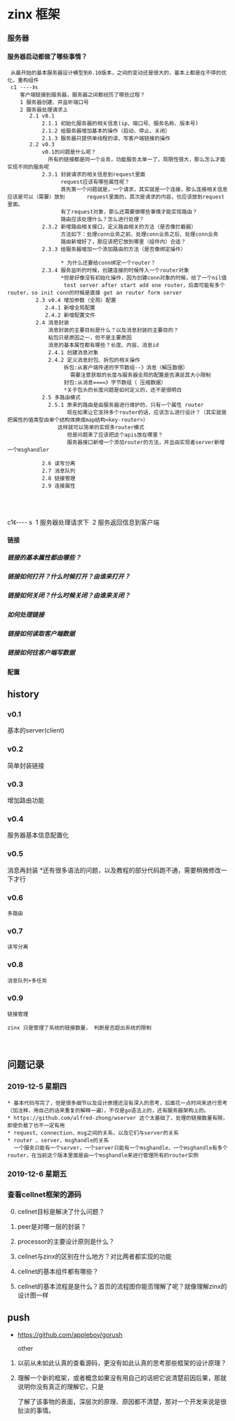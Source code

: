 # zinx  框架

### 服务器

#### 服务器启动都做了哪些事情？
     从最开始的基本服务器设计模型到0.10版本，之间的变动还是很大的，基本上都是在不停的优化，重构组件
     c1 ----》s  
        客户端链接到服务器，服务器之间都经历了哪些过程？ 
        1 服务器创建、并监听端口号
        2 服务器处理请求上
           2.1 v0.1 
               2.1.1 初始化服务器的相关信息(ip、端口号、服务名称、版本号) 
               2.1.2 给服务器增加基本的操作（启动、停止、关闭）
               2.1.3 服务器只提供单线程的读、写客户端链接的操作
           2.2 v0.3
               v0.1的问题是什么呢？
                 所有的链接都是同一个业务，功能服务太单一了，局限性很大，那么怎么才能实现不同的服务呢
               2.3.1 封装请求的相关信息到request里面
                     request应该有哪些属性呢？
                     首先第一个问题就是，一个请求，其实就是一个连接，那么连接相关信息应该是可以（需要）放到       request里面的，其次是请求的内容，也应该放到request里面。
                     有了request对象，那么还需要做哪些事情才能实现路由？
                     路由应该处理什么？怎么进行处理？
               2.3.2 新增路由相关接口，定义路由相关的方法（是否像拦截器）
                     方法如下：处理conn业务之前、处理conn业务之后、处理conn业务
                     路由新增好了，那应该把它放到哪里（组件内）合适？
               2.3.3 给服务器增加一个添加路由的方法（是否像绑定操作）
                     
                     * 为什么还要给conn绑定一个router？
               2.3.4 服务监听的时候，创建连接的时候传入一个router对象      
                     *但是好像没有初始化操作，因为创建conn对象的时候，给了一个nil值
                      test server after start add one router，后面可能有多个router，so init conn的时候是直接 get an router form server
             2.3 v0.4 增加参数（全局）配置         
                2.4.1 新增全局配置
                2.4.2 新增配置文件 
             2.4 消息封装
                 消息封装的主要目标是什么？以及消息封装的主要目的？
                 粘包只是原因之一，但不是主要原因
                 消息的基本属性都有哪些？长度、内容、消息id
                 2.4.1 创建消息对象
                 2.4.2 定义消息封包、拆包的相关操作
                      拆包:从客户端传递的字节数组--》消息（解压数据）
                        需要注意获取的长度与服务器全局的配置是否满足其大小限制
                      封包:从消息====》字节数组（ 压缩数据）
                      *关于包头的长度问题是如何定义的，还不是很明白
               2.5 多路由模式  
            	 2.5.1 原来的路由是由服务器进行维护的，只有一个属性 router
    			       现在如果让它支持多个router的话，应该怎么进行设计？（其实就是把属性的值类型由单个结构体换成map结构<key-router>）
    				这样就可以简单的实现多router模式
    				   但是问题来了应该把这个apis放在哪里？
    				   服务器接口新增一个添加router的方法，并且由实现者server新增 一个msghandler	 
            
               2.6 读写分离
               2.7 消息队列
               2.8 链接管理
               2.9 连接属性



​                 
​           
​         
​     c1《---- s
​        1 服务器处理请求下
​        2 服务返回信息到客户端


#### 


####  链接

##### 链接的基本属性都由哪些？

##### 链接如何打开？什么时候打开？由谁来打开？

##### 链接如何关闭？什么时候关闭？由谁来关闭？

##### 如何处理链接

##### 链接如何读取客户端数据

##### 链接如何往客户端写数据


####  配置

## history 

### v0.1
   基本的server(client)
### v0.2
   简单封装链接
### v0.3
   增加路由功能
### v0.4
   服务器基本信息配置化
### v0.5 
   消息再封装
    *还有很多语法的问题，以及教程的部分代码跑不通，需要稍微修改一下才行   
    
### v0.6
    多路由

### v0.7
    读写分离

### v0.8 
    消息队列+多任务
### v0.9 
    链接管理
    
    zinx 只是管理了系统的链接数量， 判断是否超出系统的限制


​                
## 问题记录

### 2019-12-5 星期四
    * 基本代码写完了，但是很多细节以及设计原理还没有深入的思考，后面花一点时间来进行思考（加注释，用自己的话来重复的解释一遍），不仅是go语法上的，还有服务器架构上的。
    * https://github.com/alfred-zhong/wserver 这个太基础了，处理的链接数量有限，即使负载了也不一定有用
    * request、connection、msg之间的关系，以及它们与server的关系
    * router 、server、msghandle的关系
      一个服务只能有一个server，一个server只能有一个msghandle，一个msghandle有多个router，在当前这个版本里面是由一个msghandle来进行管理所有的router实例 
### 2019-12-6 星期五

### 查看cellnet框架的源码

0. cellnet目标是解决了什么问题？

1. peer是对哪一层的封装？

2. processor的主要设计原则是什么？

3. cellnet与zinx的区别在什么地方？对比两者都实现的功能

4. cellnet的基本组件都有哪些？

5. cellnet的基本流程是是什么？首页的流程图你能否理解了呢？就像理解zinx的设计图一样

## push

* https://github.com/appleboy/gorush

   other

1. 以前从未如此认真的查看源码，更没有如此认真的思考那些框架的设计原理？

2. 理解一个新的框架，或者概念如果没有用自己的话把它说清楚前因后果，那就说明你没有真正的理解它，只是

   了解了该事物的表面，深层次的原理、原因都不清楚，那对一个开发来说是很扯淡的事情。

   